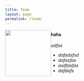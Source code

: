 ```yaml
---
title: Team
layout: page
permalink: /team/
---
```


  <img src="/images/teampics/aryton.jpg" width=150 height=150 style="float: left">
  <h4>haha</h4>
  <i>adfas 
  <ul style="overflow: hidden">
    
  <li> dafadsfsd </li>
  <li> dafasfas </li>
  <li> asdfasfas </li>
  <li> dafdafs </li>
  </ul>
